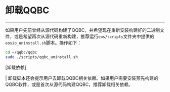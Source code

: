 # 卸载QQBC
---

如果用户先前曾经从源代码构建了QQBC，并希望现在重新安装构建好的二进制文件，或是希望再次从源代码重新构建，推荐运行`eos/scripts`文件夹中提供的`eosio_uninstall.sh`脚本。操作如下：


```sh
cd ~/qqbc/qqbc
sudo ./scripts/qqbc_uninstall.sh
```

[卸载依赖]

| 卸载脚本还会提示用户去卸载QQBC相关依赖。如果用户需要安装预先构建的QQBC软件，或是首次从源代码构建QQBC，推荐卸载相关依赖。
